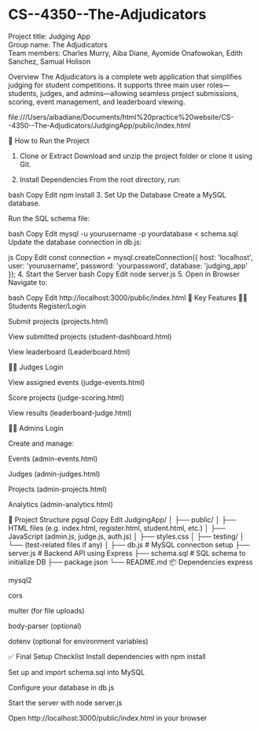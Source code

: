 # CS--4350--The-Adjudicators

Project title: Judging App  
Group name: The Adjudicators  
Team members: Charles Murry, Aiba Diane, Ayomide Onafowokan, Edith Sanchez, Samual Holison  


 Overview
The Adjudicators is a complete web application that simplifies judging for student competitions. It supports three main user roles—students, judges, and admins—allowing seamless project submissions, scoring, event management, and leaderboard viewing.

file:///Users/aibadiane/Documents/html%20practice%20website/CS--4350--The-Adjudicators/JudgingApp/public/index.html

🚀 How to Run the Project
1. Clone or Extract
Download and unzip the project folder or clone it using Git.

2. Install Dependencies
From the root directory, run:

bash
Copy
Edit
npm install
3. Set Up the Database
Create a MySQL database.

Run the SQL schema file:

bash
Copy
Edit
mysql -u yourusername -p yourdatabase < schema.sql
Update the database connection in db.js:

js
Copy
Edit
const connection = mysql.createConnection({
  host: 'localhost',
  user: 'yourusername',
  password: 'yourpassword',
  database: 'judging_app'
});
4. Start the Server
bash
Copy
Edit
node server.js
5. Open in Browser
Navigate to:

bash
Copy
Edit
http://localhost:3000/public/index.html
🔑 Key Features
👩‍🎓 Students
Register/Login

Submit projects (projects.html)

View submitted projects (student-dashboard.html)

View leaderboard (Leaderboard.html)

👨‍⚖️ Judges
Login

View assigned events (judge-events.html)

Score projects (judge-scoring.html)

View results (leaderboard-judge.html)

👨‍💼 Admins
Login

Create and manage:

Events (admin-events.html)

Judges (admin-judges.html)

Projects (admin-projects.html)

Analytics (admin-analytics.html)

📁 Project Structure
pgsql
Copy
Edit
JudgingApp/
│
├── public/
│   ├── HTML files (e.g. index.html, register.html, student.html, etc.)
│   ├── JavaScript (admin.js, judge.js, auth.js)
│   ├── styles.css
│
├── testing/
│   └── (test-related files if any)
│
├── db.js             # MySQL connection setup
├── server.js         # Backend API using Express
├── schema.sql        # SQL schema to initialize DB
├── package.json
└── README.md
📦 Dependencies
express

mysql2

cors

multer (for file uploads)

body-parser (optional)

dotenv (optional for environment variables)

✅ Final Setup Checklist
 Install dependencies with npm install

 Set up and import schema.sql into MySQL

 Configure your database in db.js

 Start the server with node server.js

 Open http://localhost:3000/public/index.html in your browser
